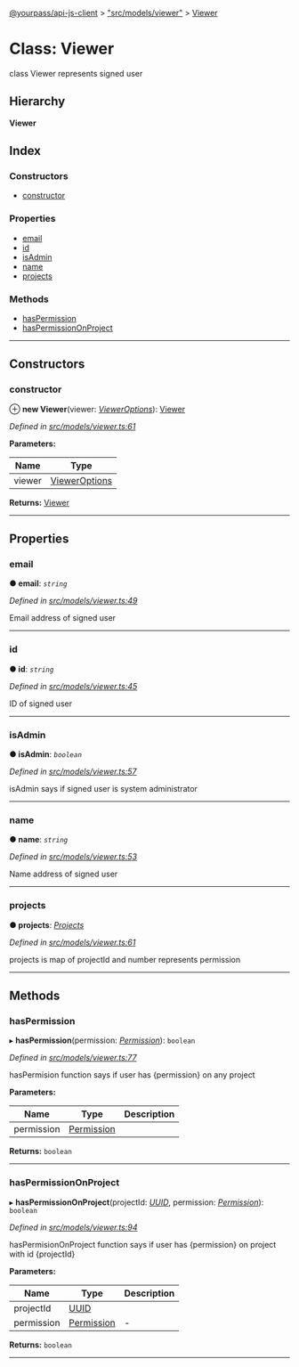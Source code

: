 [@yourpass/api-js-client](../README.md) > ["src/models/viewer"](../modules/_src_models_viewer_.md) > [Viewer](../classes/_src_models_viewer_.viewer.md)

# Class: Viewer

class Viewer represents signed user

## Hierarchy

**Viewer**

## Index

### Constructors

* [constructor](_src_models_viewer_.viewer.md#constructor)

### Properties

* [email](_src_models_viewer_.viewer.md#email)
* [id](_src_models_viewer_.viewer.md#id)
* [isAdmin](_src_models_viewer_.viewer.md#isadmin)
* [name](_src_models_viewer_.viewer.md#name)
* [projects](_src_models_viewer_.viewer.md#projects)

### Methods

* [hasPermission](_src_models_viewer_.viewer.md#haspermission)
* [hasPermissionOnProject](_src_models_viewer_.viewer.md#haspermissiononproject)

---

## Constructors

<a id="constructor"></a>

###  constructor

⊕ **new Viewer**(viewer: *[ViewerOptions](../interfaces/_src_models_viewer_.vieweroptions.md)*): [Viewer](_src_models_viewer_.viewer.md)

*Defined in [src/models/viewer.ts:61](https://github.com/yourpass/yourpass-api-js-client/blob/760fbb8/src/models/viewer.ts#L61)*

**Parameters:**

| Name | Type |
| ------ | ------ |
| viewer | [ViewerOptions](../interfaces/_src_models_viewer_.vieweroptions.md) |

**Returns:** [Viewer](_src_models_viewer_.viewer.md)

___

## Properties

<a id="email"></a>

###  email

**● email**: *`string`*

*Defined in [src/models/viewer.ts:49](https://github.com/yourpass/yourpass-api-js-client/blob/760fbb8/src/models/viewer.ts#L49)*

Email address of signed user

___
<a id="id"></a>

###  id

**● id**: *`string`*

*Defined in [src/models/viewer.ts:45](https://github.com/yourpass/yourpass-api-js-client/blob/760fbb8/src/models/viewer.ts#L45)*

ID of signed user

___
<a id="isadmin"></a>

###  isAdmin

**● isAdmin**: *`boolean`*

*Defined in [src/models/viewer.ts:57](https://github.com/yourpass/yourpass-api-js-client/blob/760fbb8/src/models/viewer.ts#L57)*

isAdmin says if signed user is system administrator

___
<a id="name"></a>

###  name

**● name**: *`string`*

*Defined in [src/models/viewer.ts:53](https://github.com/yourpass/yourpass-api-js-client/blob/760fbb8/src/models/viewer.ts#L53)*

Name address of signed user

___
<a id="projects"></a>

###  projects

**● projects**: *[Projects](../interfaces/_src_models_viewer_.projects.md)*

*Defined in [src/models/viewer.ts:61](https://github.com/yourpass/yourpass-api-js-client/blob/760fbb8/src/models/viewer.ts#L61)*

projects is map of projectId and number represents permission

___

## Methods

<a id="haspermission"></a>

###  hasPermission

▸ **hasPermission**(permission: *[Permission](../enums/_src_models_viewer_.permission.md)*): `boolean`

*Defined in [src/models/viewer.ts:77](https://github.com/yourpass/yourpass-api-js-client/blob/760fbb8/src/models/viewer.ts#L77)*

hasPermision function says if user has {permission} on any project

**Parameters:**

| Name | Type | Description |
| ------ | ------ | ------ |
| permission | [Permission](../enums/_src_models_viewer_.permission.md) |   |

**Returns:** `boolean`

___
<a id="haspermissiononproject"></a>

###  hasPermissionOnProject

▸ **hasPermissionOnProject**(projectId: *[UUID](../modules/_src_models_uuid_.md#uuid)*, permission: *[Permission](../enums/_src_models_viewer_.permission.md)*): `boolean`

*Defined in [src/models/viewer.ts:94](https://github.com/yourpass/yourpass-api-js-client/blob/760fbb8/src/models/viewer.ts#L94)*

hasPermisionOnProject function says if user has {permission} on project with id {projectId}

**Parameters:**

| Name | Type | Description |
| ------ | ------ | ------ |
| projectId | [UUID](../modules/_src_models_uuid_.md#uuid) |   |
| permission | [Permission](../enums/_src_models_viewer_.permission.md) |  \- |

**Returns:** `boolean`

___

